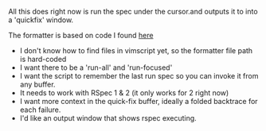 All this does right now is run the spec under the cursor.and outputs it to into a 'quickfix' window. 

The formatter is based on code I found [here](https://wincent.com/blog/running-rspec-specs-from-inside-vim)

* I don't know how to find files in vimscript yet, so the formatter file path is hard-coded
* I want there to be a 'run-all' and 'run-focused' 
* I want the script to remember the last run spec so you can invoke it from any buffer.
* It needs to work with RSpec 1 & 2 (it only works for 2 right now) 
* I want more context in the quick-fix buffer, ideally a folded backtrace for each failure. 
* I'd like an output window that shows rspec executing. 
